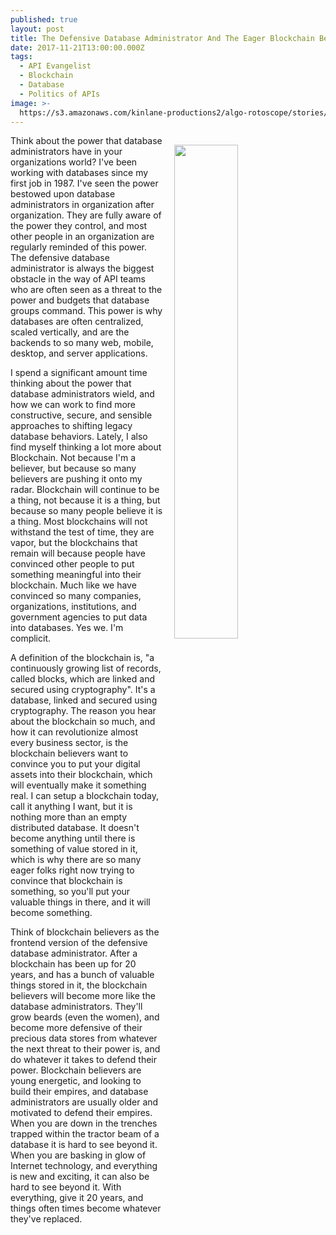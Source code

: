 ```yaml
---
published: true
layout: post
title: The Defensive Database Administrator And The Eager Blockchain Believer
date: 2017-11-21T13:00:00.000Z
tags:
  - API Evangelist
  - Blockchain
  - Database
  - Politics of APIs
image: >-
  https://s3.amazonaws.com/kinlane-productions2/algo-rotoscope/stories/adam-smith_dali_three.jpg
---
```

<p><img src="https://s3.amazonaws.com/kinlane-productions2/algo-rotoscope/stories/adam-smith_dali_three.jpg" align="right" width="45%" style="padding: 15px;" /></p>Think about the power that database administrators have in your organizations world? I've been working with databases since my first job in 1987. I've seen the power bestowed upon database administrators in organization after organization. They are fully aware of the power they control, and most other people in an organization are regularly reminded of this power. The defensive database administrator is always the biggest obstacle in the way of API teams who are often seen as a threat to the power and budgets that database groups command. This power is why databases are often centralized, scaled vertically, and are the backends to so many web, mobile, desktop, and server applications.

I spend a significant amount time thinking about the power that database administrators wield, and how we can work to find more constructive, secure, and sensible approaches to shifting legacy database behaviors. Lately, I also find myself thinking a lot more about Blockchain. Not because I'm a believer, but because so many believers are pushing it onto my radar. Blockchain will continue to be a thing, not because it is a thing, but because so many people believe it is a thing. Most blockchains will not withstand the test of time, they are vapor, but the blockchains that remain will because people have convinced other people to put something meaningful into their blockchain. Much like we have convinced so many companies, organizations, institutions, and government agencies to put data into databases. Yes we. I'm complicit.

A definition of the blockchain is, "a continuously growing list of records, called blocks, which are linked and secured using cryptography". It's a database, linked and secured using cryptography. The reason you hear about the blockchain so much, and how it can revolutionize almost every business sector, is the blockchain believers want to convince you to put your digital assets into their blockchain, which will eventually make it something real. I can setup a blockchain today, call it anything I want, but it is nothing more than an empty distributed database. It doesn't become anything until there is something of value stored in it, which is why there are so many eager folks right now trying to convince that blockchain is something, so you'll put your valuable things in there, and it will become something.

Think of blockchain believers as the frontend version of the defensive database administrator. After a blockchain has been up for 20 years, and has a bunch of valuable things stored in it, the blockchain believers will become more like the database administrators. They'll grow beards (even the women), and become more defensive of their precious data stores from whatever the next threat to their power is, and do whatever it takes to defend their power. Blockchain believers are young energetic, and looking to build their empires, and database administrators are usually older and motivated to defend their empires. When you are down in the trenches trapped within the tractor beam of a database it is hard to see beyond it. When you are basking in glow of Internet technology, and everything is new and exciting, it can also be hard to see beyond it. With everything, give it 20 years, and things often times become whatever they've replaced.
